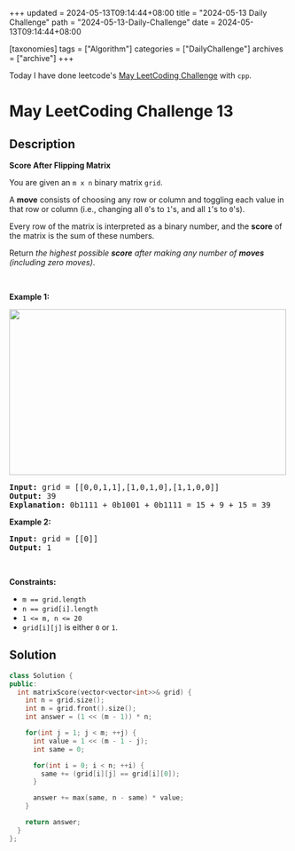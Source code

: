 +++
updated = 2024-05-13T09:14:44+08:00
title = "2024-05-13 Daily Challenge"
path = "2024-05-13-Daily-Challenge"
date = 2024-05-13T09:14:44+08:00

[taxonomies]
tags = ["Algorithm"]
categories = ["DailyChallenge"]
archives = ["archive"]
+++

Today I have done leetcode's [May LeetCoding Challenge](https://leetcode.com/problems/score-after-flipping-matrix/) with `cpp`.

<!-- more -->

# May LeetCoding Challenge 13

## Description

**Score After Flipping Matrix**

<p>You are given an <code>m x n</code> binary matrix <code>grid</code>.</p>

<p>A <strong>move</strong> consists of choosing any row or column and toggling each value in that row or column (i.e., changing all <code>0</code>&#39;s to <code>1</code>&#39;s, and all <code>1</code>&#39;s to <code>0</code>&#39;s).</p>

<p>Every row of the matrix is interpreted as a binary number, and the <strong>score</strong> of the matrix is the sum of these numbers.</p>

<p>Return <em>the highest possible <strong>score</strong> after making any number of <strong>moves</strong> (including zero moves)</em>.</p>

<p>&nbsp;</p>
<p><strong class="example">Example 1:</strong></p>
<img alt="" src="https://assets.leetcode.com/uploads/2021/07/23/lc-toogle1.jpg" style="width: 500px; height: 299px;" />
<pre>
<strong>Input:</strong> grid = [[0,0,1,1],[1,0,1,0],[1,1,0,0]]
<strong>Output:</strong> 39
<strong>Explanation:</strong> 0b1111 + 0b1001 + 0b1111 = 15 + 9 + 15 = 39
</pre>

<p><strong class="example">Example 2:</strong></p>

<pre>
<strong>Input:</strong> grid = [[0]]
<strong>Output:</strong> 1
</pre>

<p>&nbsp;</p>
<p><strong>Constraints:</strong></p>

<ul>
	<li><code>m == grid.length</code></li>
	<li><code>n == grid[i].length</code></li>
	<li><code>1 &lt;= m, n &lt;= 20</code></li>
	<li><code>grid[i][j]</code> is either <code>0</code> or <code>1</code>.</li>
</ul>


## Solution

``` cpp
class Solution {
public:
  int matrixScore(vector<vector<int>>& grid) {
    int n = grid.size();
    int m = grid.front().size();
    int answer = (1 << (m - 1)) * n;

    for(int j = 1; j < m; ++j) {
      int value = 1 << (m - 1 - j);
      int same = 0;

      for(int i = 0; i < n; ++i) {
        same += (grid[i][j] == grid[i][0]);
      }

      answer += max(same, n - same) * value;
    }

    return answer;
  }
};
```
